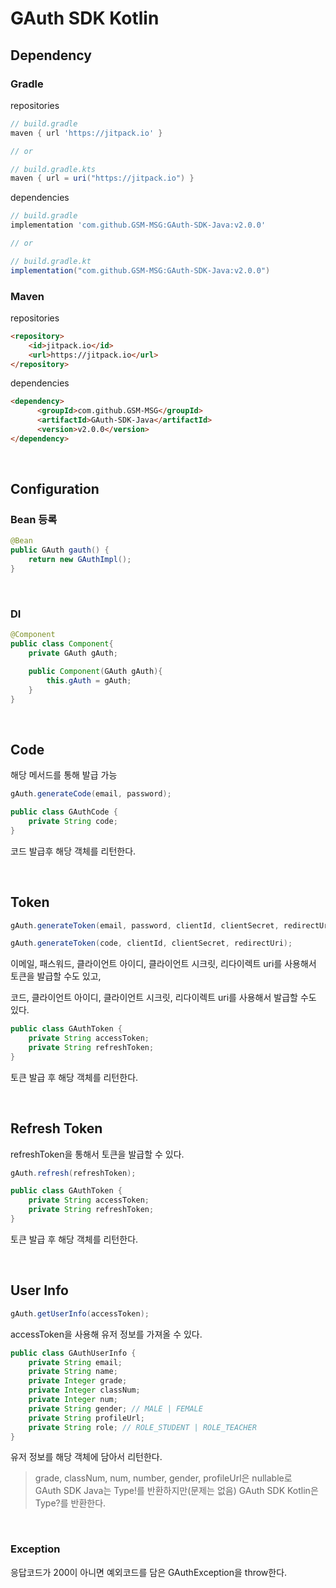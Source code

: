 # GAuth SDK Kotlin

## Dependency

### Gradle
repositories
```gradle
// build.gradle
maven { url 'https://jitpack.io' }

// or

// build.gradle.kts
maven { url = uri("https://jitpack.io") }
```

dependencies
```gradle
// build.gradle
implementation 'com.github.GSM-MSG:GAuth-SDK-Java:v2.0.0'

// or

// build.gradle.kt
implementation("com.github.GSM-MSG:GAuth-SDK-Java:v2.0.0")
```

### Maven
repositories
```html
<repository>
    <id>jitpack.io</id>
    <url>https://jitpack.io</url>
</repository>
```

dependencies
```html
<dependency>
	  <groupId>com.github.GSM-MSG</groupId>
	  <artifactId>GAuth-SDK-Java</artifactId>
	  <version>v2.0.0</version>
</dependency>
```

<br>

## Configuration

### Bean 등록
```java
@Bean
public GAuth gauth() {
	return new GAuthImpl();
}
```

<br>

### DI
```java
@Component
public class Component{
	private GAuth gAuth;

	public Component(GAuth gAuth){
		this.gAuth = gAuth;
	}
}
```

<br>


## Code
해당 메서드를 통해 발급 가능
```java
gAuth.generateCode(email, password);
```

```java
public class GAuthCode {
    private String code;
}
```

코드 발급후 해당 객체를 리턴한다.

<br>

## Token

```java
gAuth.generateToken(email, password, clientId, clientSecret, redirectUri);

gAuth.generateToken(code, clientId, clientSecret, redirectUri);
```
이메일, 패스워드, 클라이언트 아이디, 클라이언트 시크릿, 리다이렉트 uri를 사용해서 토큰을 발급할 수도 있고,
  
코드, 클라이언트 아이디, 클라이언트 시크릿, 리다이렉트 uri를 사용해서 발급할 수도 있다.

```java
public class GAuthToken {
    private String accessToken;
    private String refreshToken;
}
```
토큰 발급 후 해당 객체를 리턴한다.

<br>

## Refresh Token

refreshToken을 통해서 토큰을 발급할 수 있다.

```java
gAuth.refresh(refreshToken);
```

```java
public class GAuthToken {
    private String accessToken;
    private String refreshToken;
}
```
토큰 발급 후 해당 객체를 리턴한다.

<br>

## User Info

```java
gAuth.getUserInfo(accessToken);
```

accessToken을 사용해 유저 정보를 가져올 수 있다.

```java
public class GAuthUserInfo {
    private String email;
    private String name;
    private Integer grade;
    private Integer classNum;
    private Integer num;
    private String gender; // MALE | FEMALE
    private String profileUrl;
    private String role; // ROLE_STUDENT | ROLE_TEACHER
}
```

유저 정보를 해당 객체에 담아서 리턴한다.
  
> grade, classNum, num, number, gender, profileUrl은 nullable로  
> GAuth SDK Java는 Type!를 반환하지만(문제는 없음) GAuth SDK Kotlin은 Type?를 반환한다.

<br>

### Exception
응답코드가 200이 아니면 예외코드를 담은 GAuthException을 throw한다.